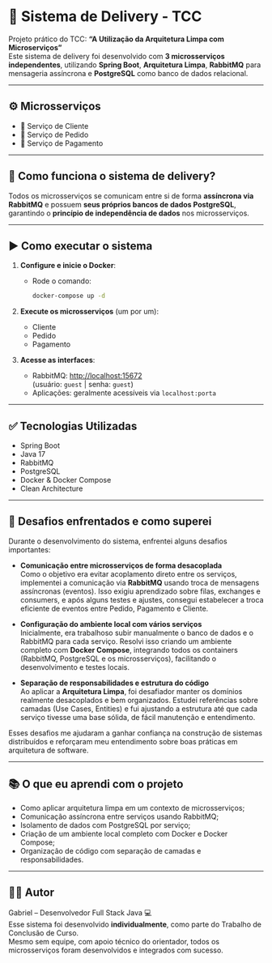 # 🛵 Sistema de Delivery - TCC

Projeto prático do TCC: **“A Utilização da Arquitetura Limpa com Microserviços”**  
Este sistema de delivery foi desenvolvido com **3 microsserviços independentes**, utilizando **Spring Boot**, **Arquitetura Limpa**, **RabbitMQ** para mensageria assíncrona e **PostgreSQL** como banco de dados relacional.

---

## ⚙️ Microsserviços

- 🔹 Serviço de Cliente
- 🔹 Serviço de Pedido
- 🔹 Serviço de Pagamento

---

## 🧠 Como funciona o sistema de delivery?

Todos os microsserviços se comunicam entre si de forma **assíncrona via RabbitMQ** e possuem **seus próprios bancos de dados PostgreSQL**, garantindo o **princípio de independência de dados** nos microsserviços.

---

## ▶️ Como executar o sistema

1. **Configure e inicie o Docker**:
    - Rode o comando:
      ```bash
      docker-compose up -d
      ```

2. **Execute os microsserviços** (um por um):
    - Cliente
    - Pedido
    - Pagamento

3. **Acesse as interfaces**:
    - RabbitMQ: [http://localhost:15672](http://localhost:15672)  
      (usuário: `guest` | senha: `guest`)
    - Aplicações: geralmente acessíveis via `localhost:porta`

---

## ✅ Tecnologias Utilizadas

- Spring Boot
- Java 17
- RabbitMQ
- PostgreSQL
- Docker & Docker Compose
- Clean Architecture

---
## 🚧 Desafios enfrentados e como superei

Durante o desenvolvimento do sistema, enfrentei alguns desafios importantes:

- **Comunicação entre microsserviços de forma desacoplada**  
  Como o objetivo era evitar acoplamento direto entre os serviços, implementei a comunicação via **RabbitMQ** usando troca de mensagens assíncronas (eventos). Isso exigiu aprendizado sobre filas, exchanges e consumers, e após alguns testes e ajustes, consegui estabelecer a troca eficiente de eventos entre Pedido, Pagamento e Cliente.

- **Configuração do ambiente local com vários serviços**  
  Inicialmente, era trabalhoso subir manualmente o banco de dados e o RabbitMQ para cada serviço. Resolvi isso criando um ambiente completo com **Docker Compose**, integrando todos os containers (RabbitMQ, PostgreSQL e os microsserviços), facilitando o desenvolvimento e testes locais.

- **Separação de responsabilidades e estrutura do código**  
  Ao aplicar a **Arquitetura Limpa**, foi desafiador manter os domínios realmente desacoplados e bem organizados. Estudei referências sobre camadas (Use Cases, Entities) e fui ajustando a estrutura até que cada serviço tivesse uma base sólida, de fácil manutenção e entendimento.

Esses desafios me ajudaram a ganhar confiança na construção de sistemas distribuídos e reforçaram meu entendimento sobre boas práticas em arquitetura de software.

---

## 📚 O que eu aprendi com o projeto

- Como aplicar arquitetura limpa em um contexto de microsserviços;
- Comunicação assíncrona entre serviços usando RabbitMQ;
- Isolamento de dados com PostgreSQL por serviço;
- Criação de um ambiente local completo com Docker e Docker Compose;
- Organização de código com separação de camadas e responsabilidades.

---

## 🧑‍💻 Autor

Gabriel – Desenvolvedor Full Stack Java 💻  
Esse sistema foi desenvolvido **individualmente**, como parte do Trabalho de Conclusão de Curso.  
Mesmo sem equipe, com apoio técnico do orientador, todos os microsserviços foram desenvolvidos e integrados com sucesso.

